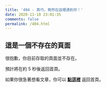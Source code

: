 ```yaml
---
title: '404 - 真巧，竟然在這裡遇到你！'
date: 2020-11-10 23:01:35
comments: false
permalink: /404.html
---
```


<!-- markdownlint-disable MD039 MD033 -->

## 這是一個不存在的頁面

很抱歉，你目前存取的頁面並不存在。

預計將在約 <span id="timeout">5</span> 秒後返回首頁。

如果你很急著想看文章，你可以 **[點這裡](https://deanocean.github.io/)** 返回首頁。

<script>
let countTime = 5;

function count() {
  
  document.getElementById('timeout').textContent = countTime;
  countTime -= 1;
  if(countTime === 0){
    location.href = 'https://deanocean.github.io/'; // 記得改成自己網址 Url
  }
  setTimeout(() => {
    count();
  }, 1000);
}

count();
</script>